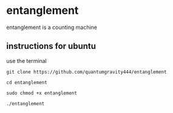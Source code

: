 # entanglement

entanglement is a counting machine

## instructions for ubuntu

use the terminal

```
git clone https://github.com/quantumgravity444/entanglement
```
```
cd entanglement
```
```
sudo chmod +x entanglement
```
```
./entanglement
```
